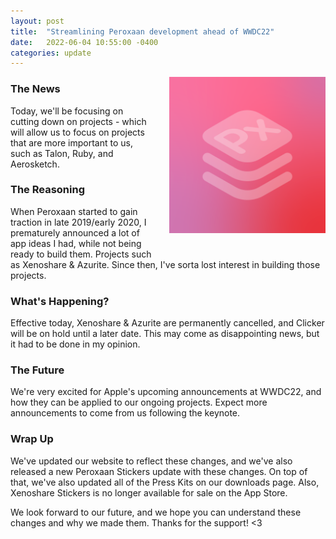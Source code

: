 ```yaml
---
layout: post
title:  "Streamlining Peroxaan development ahead of WWDC22"
date:   2022-06-04 10:55:00 -0400
categories: update
---
```


<img align="right" width="250" height="250" style="padding-left: 25px; padding-bottom: 25px;" src="/assets/images/Peroxaan2022.png">

### The News

Today, we'll be focusing on cutting down on projects - which will allow us to focus on projects that are more important to us, such as Talon, Ruby, and Aerosketch.

### The Reasoning

When Peroxaan started to gain traction in late 2019/early 2020, I prematurely announced a lot of app ideas I had, while not being ready to build them. Projects such as Xenoshare & Azurite. Since then, I've sorta lost interest in building those projects.

### What's Happening?

Effective today, Xenoshare & Azurite are permanently cancelled, and Clicker will be on hold until a later date. This may come as disappointing news, but it had to be done in my opinion.

### The Future

We're very excited for Apple's upcoming announcements at WWDC22, and how they can be applied to our ongoing projects. Expect more announcements to come from us following the keynote.

### Wrap Up

We've updated our website to reflect these changes, and we've also released a new Peroxaan Stickers update with these changes. On top of that, we've also updated all of the Press Kits on our downloads page. Also, Xenoshare Stickers is no longer available for sale on the App Store.

We look forward to our future, and we hope you can understand these changes and why we made them. Thanks for the support! <3
